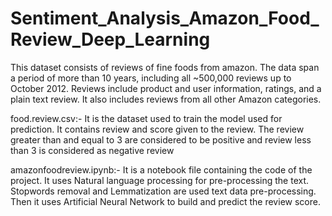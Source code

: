 # Sentiment_Analysis_Amazon_Food_Review_Deep_Learning
This dataset consists of reviews of fine foods from amazon. The data span a period of more than 10 years, including all ~500,000 reviews up to October 2012. Reviews include product and user information, ratings, and a plain text review. It also includes reviews from all other Amazon categories.

food.review.csv:-
It is the dataset used to train the model used for prediction. It contains review and score given to the review. The review greater than and equal to 3 are considered to be positive and review less than 3 is considered as negative review

amazonfoodreview.ipynb:-
It is a notebook file containing the code of the project. It uses Natural language processing for pre-processing the text. Stopwords removal and Lemmatization are used text data pre-processing. Then it uses Artificial Neural Network to build and predict the review score.
 
